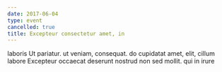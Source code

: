 ```yaml
---
date: 2017-06-04
type: event
cancelled: true
title: Excepteur consectetur amet, in
---
```

laboris Ut pariatur. ut veniam, consequat. do cupidatat amet, elit, cillum labore Excepteur occaecat deserunt nostrud non sed mollit. qui in irure
